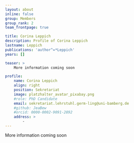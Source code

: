 ```yaml
---
layout: about
inline: false
group: Members
group_rank: 2
team_frontpage: true

title: Corina Leppich
description: Profile of Corina Leppich
lastname: Leppich
publications: 'author^=*Leppich'
years: []

teaser: >
    More information coming soon

profile:
    name: Corina Leppich
    align: right
    position: Sekretariat
    image: platzhalter_avatar_pixabay.png
    #role: PhD Candidate
    email: sekretariat.lehrstuhl.germ-ling@uni-bamberg.de
    #github: JeaBew
    #orcid: 0000-0002-9091-2892
    address: >
        -
---
```


More information coming soon
